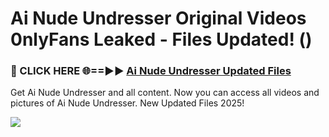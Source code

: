 # Ai Nude Undresser Original Videos 0nlyFans Leaked - Files Updated! ()

<h3>🔴 CLICK HERE 🌐==►► <a href="https://tinyurl.com/2p9ay9w9" rel="nofollow">Ai Nude Undresser Updated Files</a></h3>

Get Ai Nude Undresser and all content. Now you can access all videos and pictures of Ai Nude Undresser. New Updated Files 2025!

[![](https://i.imgur.com/KQgVmj3.gif)](https://tinyurl.com/2p9ay9w9)
